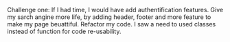 Challenge one:
If I had time, I would have add authentification features.
Give my sarch angine more life, by adding header, footer and more feature to make my page beuattiful.
Refactor my code. I saw a need to used classes instead of function for code re-usability.